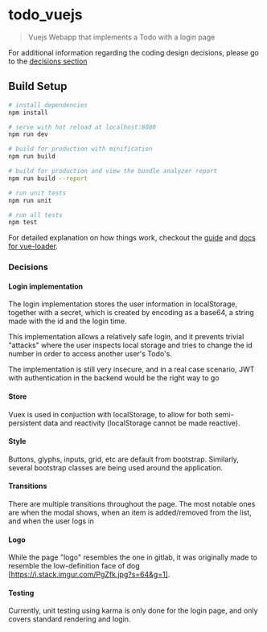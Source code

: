 # todo_vuejs

> Vuejs Webapp that implements a Todo with a login page

For additional information regarding the coding design decisions, please go to the  [decisions section](#design-decisions)

## Build Setup

``` bash
# install dependencies
npm install

# serve with hot reload at localhost:8080
npm run dev

# build for production with minification
npm run build

# build for production and view the bundle analyzer report
npm run build --report

# run unit tests
npm run unit

# run all tests
npm test
```

For detailed explanation on how things work, checkout the [guide](http://vuejs-templates.github.io/webpack/) and [docs for vue-loader](http://vuejs.github.io/vue-loader).

### Decisions

#### Login implementation
The login implementation stores the user information in localStorage, together with a secret, which is created by encoding as a base64, a string made with the id and the login time.

This implementation allows a relatively safe login, and it prevents trivial "attacks" where the user inspects local storage and tries to change the id number in order to access another user's Todo's.

The implementation is still very insecure, and in a real case scenario, JWT with authentication in the backend would be the right way to go

#### Store
Vuex is used in conjuction with localStorage, to allow for both semi-persistent data and reactivity (localStorage cannot be made reactive).

#### Style
Buttons, glyphs, inputs, grid, etc are default from bootstrap. Similarly, several bootstrap classes are being used around the application.

#### Transitions
There are multiple transitions throughout the page. The most notable ones are when the modal shows, when an item is added/removed from the list, and when the user logs in

#### Logo
While the page "logo" resembles the one in gitlab, it was originally made to resemble the low-definition face of dog [https://i.stack.imgur.com/PgZfk.jpg?s=64&g=1].

#### Testing
Currently, unit testing using karma is only done for the login page, and only covers standard rendering and login.

